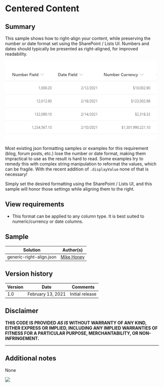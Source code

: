 # Centered Content

## Summary
This sample shows how to right-align your content, while preserving the number or date format set using the SharePoint / Lists UI.  Numbers and dates should typically be presented as right-aligned, for improved readability.

![screenshot of the sample](./assets/screenshot.png)

Most existing json formatting samples or examples for this requirement (blog, forum posts, etc.) lose the number or date format, making them impractical to use as the result is hard to read. Some examples try to remedy this with complex string manipulation to reformat the values, which can be fragile. With the recent addition of `.displayValue` none of that is necessary!

Simply set the desired formatting using the SharePoint / Lists UI, and this sample will honor those settings while aligning them to the right.

## View requirements
- This format can be applied to any column type. It is best suited to numeric/currency or date columns.

## Sample

Solution|Author(s)
--------|---------
generic-right-align.json | [Mike Honey](https://www.linkedin.com/in/mikehoney/)

## Version history

Version|Date|Comments
-------|----|--------
1.0|February 13, 2021|Initial release

## Disclaimer
**THIS CODE IS PROVIDED *AS IS* WITHOUT WARRANTY OF ANY KIND, EITHER EXPRESS OR IMPLIED, INCLUDING ANY IMPLIED WARRANTIES OF FITNESS FOR A PARTICULAR PURPOSE, MERCHANTABILITY, OR NON-INFRINGEMENT.**

---

## Additional notes
None

<img src="https://telemetry.sharepointpnp.com/sp-dev-list-formatting/column-samples/generic-right-align" />